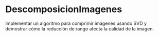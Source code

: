 # DescomposicionImagenes
Implementar un algoritmo para comprimir imágenes usando SVD y demostrar cómo la reducción de rango afecta la calidad de la imagen.
